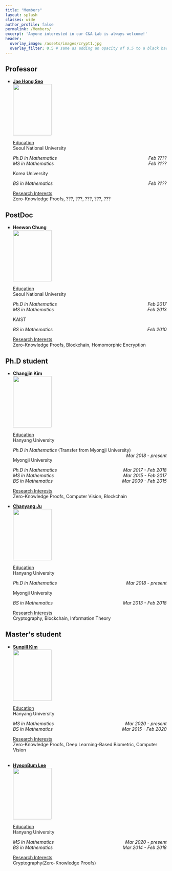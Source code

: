 ```yaml
---
title: "Members"
layout: splash
classes: wide
author_profile: false
permalink: /Members/
excerpt: 'Anyone interested in our C&A Lab is always welcome!'
header:
  overlay_image: /assets/images/crypt1.jpg
  overlay_filter: 0.5 # same as adding an opacity of 0.5 to a black background
---
```


## Professor

<ul type="square">
    <li><p style="text-align:left;"><A href="https://sites.google.com/site/jhsbhs/"><b sytle="font-size:120%;">Jae Hong Seo</b></A>
    <br>
    <img src="{{ site.url }}{{ site.baseurl }}/assets/images/jaehong.jpg" alt="" height="160" width="120">
    </p>
    <u>Education</u>
    <br>
    Seoul National University
    <br>
    <i><p style="text-align:left;">Ph.D in Mathematics<span style="float:right;">Feb ????</span><br>
        <span style="text-align:left;">MS in Mathematics</span><span style="float:right;">Feb ????</span></p></i>
    Korea University
    <br>
    <i><p style="text-align:left;">BS in Mathematics<span style="float:right;">Feb ????</span></p></i>
    <u>Research Interests</u>
    <br>
    Zero-Knowledge Proofs, ???, ???, ???, ???, ???
    </li>
</ul>

## PostDoc

<ul type="square">
    <li><p style="text-align:left;"><b sytle="font-size:120%;">Heewon Chung</b>
    <br>
    <img src="{{ site.url }}{{ site.baseurl }}/assets/images/Heewon.jpg" alt="" height="160" width="120">
    </p>
    <u>Education</u>
    <br>
    Seoul National University
    <br>
    <i><p style="text-align:left;">Ph.D in Mathematics<span style="float:right;">Feb 2017</span><br>
        <span style="text-align:left;">MS in Mathematics</span><span style="float:right;">Feb 2013</span></p></i>
    KAIST
    <br>
    <i><p style="text-align:left;">BS in Mathematics<span style="float:right;">Feb 2010</span></p></i>
    <u>Research Interests</u>
    <br>
    Zero-Knowledge Proofs, Blockchain, Homomorphic Encryption
    </li>
</ul>

## Ph.D student

<ul type="square">
    <li><p style="text-align:left;"><b sytle="font-size:120%;">Changjin Kim</b>
    <br>
    <img src="{{ site.url }}{{ site.baseurl }}/assets/images/Changjin.jpg" alt="" height="160" width="120">
    </p>
    <u>Education</u>
    <br>
    Hanyang University
    <br>
    <p style="text-align:left;"><i>Ph.D in Mathematics</i> (Transfer from Myongji University)<span style="float:right;"><i>Mar 2018 - present</i></span><br>
        </p>
    Myongji University
    <br>
    <i><p style="text-align:left;">Ph.D in Mathematics<span style="float:right;">Mar 2017 - Feb 2018</span><br>
        <span style="text-align:left;">MS in Mathematics</span><span style="float:right;">Mar 2015 - Feb 2017</span><br>
        <span style="text-align:left;">BS in Mathematics</span><span style="float:right;">Mar 2009 - Feb 2015</span></p></i>
    <u>Research Interests</u>
    <br>
    Zero-Knowledge Proofs, Computer Vision, Blockchain
    </li>
    <li><p style="text-align:left;"><A href="https://chanyangju.github.io"><b sytle="font-size:120%;">Chanyang Ju</b></A>
    <br>
    <img src="{{ site.url }}{{ site.baseurl }}/assets/images/Chanyang.jpg" alt="" height="160" width="120">
    </p>
    <u>Education</u>
    <br>
    Hanyang University
    <br>
    <i><p style="text-align:left;">Ph.D in Mathematics<span style="float:right;">Mar 2018 - present</span><br>
        </p></i>
    Myongji University
    <br>
    <i><p style="text-align:left;">BS in Mathematics<span style="float:right;"> Mar 2013 - Feb 2018</span></p></i>
    <u>Research Interests</u>
    <br>
    Cryptography, Blockchain, Information Theory
    </li>
</ul>

## Master's student

<ul type="square">
    <li><p style="text-align:left;"><A href="https://sunpill.github.io"><b sytle="font-size:120%;">Sunpill Kim</b></A>
    <br>
    <img src="{{ site.url }}{{ site.baseurl }}/assets/images/Sunpill.jpg" alt="" height="160" width="120">
    </p>
    <u>Education</u>
    <br>
    Hanyang University
    <br>
    <i><p style="text-align:left;">MS in Mathematics<span style="float:right;">Mar 2020 - present</span><br>
        <span style="text-align:left;">BS in Mathematics</span><span style="float:right;"> Mar 2015 - Feb 2020</span></p></i>
    <u>Research Interests</u>
    <br>
    Zero-Knowledge Proofs, Deep Learning-Based Biometric, Computer Vision
</li>   
<br>
    <li><p style="text-align:left;"><A href="https://hyeonbumlee.github.io"><b sytle="font-size:120%;">HyeonBum Lee</b></A>
    <br>
    <img src="{{ site.url }}{{ site.baseurl }}/assets/images/Hyeonbum.jpg" alt="" height="160" width="120">
    </p>
    <u>Education</u>
    <br>
    Hanyang University
    <br>
    <i><p style="text-align:left;">MS in Mathematics<span style="float:right;">Mar 2020 - present</span><br>
        <span style="text-align:left;">BS in Mathematics</span><span style="float:right;"> Mar 2014 - Feb 2018</span></p></i>
    <u>Research Interests</u>
    <br>
    Cryptography(Zero-Knowledge Proofs)
    </li>
</ul>